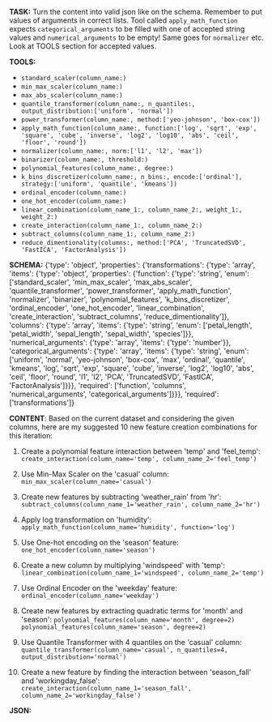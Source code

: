 **TASK:**
Turn the content into valid json like on the schema.
Remember to put values of arguments in correct lists.
Tool called `apply_math_function` expects `categorical_arguments` to be filled with one of accepted string values and `numerical_arguments` to be empty! Same goes for `normalizer` etc. Look at TOOLS section for accepted values.

**TOOLS:**
- `standard_scaler(column_name:)`
- `min_max_scaler(column_name:)`
- `max_abs_scaler(column_name:)`
- `quantile_transformer(column_name:, n_quantiles:, output_distribution:['uniform', 'normal'])`
- `power_transformer(column_name:, method:['yeo-johnson', 'box-cox'])`
- `apply_math_function(column_name:, function:['log', 'sqrt', 'exp', 'square', 'cube', 'inverse', 'log2', 'log10', 'abs', 'ceil', 'floor', 'round'])`
- `normalizer(column_name:, norm:['l1', 'l2', 'max'])`
- `binarizer(column_name:, threshold:)`
- `polynomial_features(column_name:, degree:)`
- `k_bins_discretizer(column_name:, n_bins:, encode:['ordinal'], strategy:['uniform', 'quantile', 'kmeans'])`
- `ordinal_encoder(column_name:)`
- `one_hot_encoder(column_name:)`
- `linear_combination(column_name_1:, column_name_2:, weight_1:, weight_2:)`
- `create_interaction(column_name_1:, column_name_2:)`
- `subtract_columns(column_name_1:, column_name_2:)`
- `reduce_dimentionality(columns:, method:['PCA', 'TruncatedSVD', 'FastICA', 'FactorAnalysis'])`

**SCHEMA:**
{'type': 'object', 'properties': {'transformations': {'type': 'array', 'items': {'type': 'object', 'properties': {'function': {'type': 'string', 'enum': ['standard_scaler', 'min_max_scaler', 'max_abs_scaler', 'quantile_transformer', 'power_transformer', 'apply_math_function', 'normalizer', 'binarizer', 'polynomial_features', 'k_bins_discretizer', 'ordinal_encoder', 'one_hot_encoder', 'linear_combination', 'create_interaction', 'subtract_columns', 'reduce_dimentionality']}, 'columns': {'type': 'array', 'items': {'type': 'string', 'enum': ['petal_length', 'petal_width', 'sepal_length', 'sepal_width', 'species']}}, 'numerical_arguments': {'type': 'array', 'items': {'type': 'number'}}, 'categorical_arguments': {'type': 'array', 'items': {'type': 'string', 'enum': ['uniform', 'normal', 'yeo-johnson', 'box-cox', 'max', 'ordinal', 'quantile', 'kmeans', 'log', 'sqrt', 'exp', 'square', 'cube', 'inverse', 'log2', 'log10', 'abs', 'ceil', 'floor', 'round', 'l1', 'l2', 'PCA', 'TruncatedSVD', 'FastICA', 'FactorAnalysis']}}}, 'required': ['function', 'columns', 'numerical_arguments', 'categorical_arguments']}}}, 'required': ['transformations']}

**CONTENT**:
 Based on the current dataset and considering the given columns, here are my suggested 10 new feature creation combinations for this iteration:

1. Create a polynomial feature interaction between 'temp' and 'feel_temp':
`create_interaction(column_name='temp', column_name_2='feel_temp')`

2. Use Min-Max Scaler on the 'casual' column:
`min_max_scaler(column_name='casual')`

3. Create new features by subtracting 'weather_rain' from 'hr':
`subtract_columns(column_name_1='weather_rain', column_name_2='hr')`

4. Apply log transformation on 'humidity':
`apply_math_function(column_name='humidity', function='log')`

5. Use One-hot encoding on the 'season' feature:
`one_hot_encoder(column_name='season')`

6. Create a new column by multiplying 'windspeed' with 'temp':
`linear_combination(column_name_1='windspeed', column_name_2='temp')`

7. Use Ordinal Encoder on the 'weekday' feature:
`ordinal_encoder(column_name='weekday')`

8. Create new features by extracting quadratic terms for 'month' and 'season':
`polynomial_features(column_name='month', degree=2)`
`polynomial_features(column_name='season', degree=2)`

9. Use Quantile Transformer with 4 quantiles on the 'casual' column:
`quantile_transformer(column_name='casual', n_quantiles=4, output_distribution='normal')`

10. Create a new feature by finding the interaction between 'season_fall' and 'workingday_false':
`create_interaction(column_name_1='season_fall', column_name_2='workingday_false')`

**JSON:**
